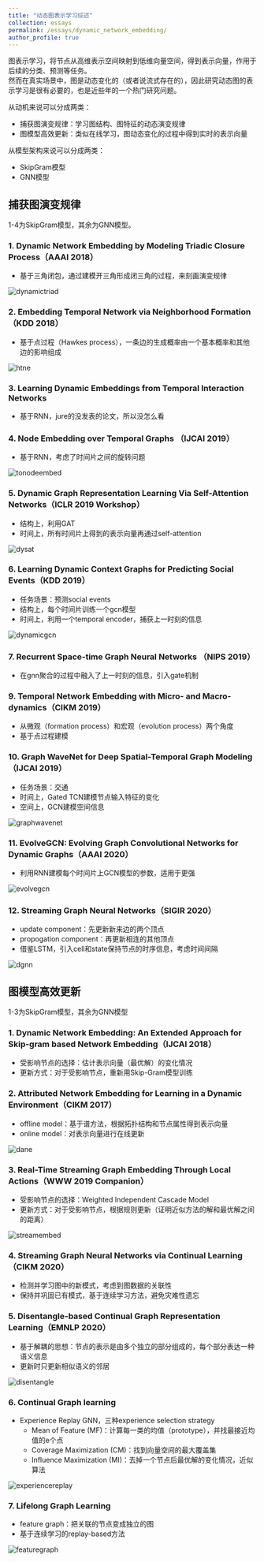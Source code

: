 ```yaml
---
title: "动态图表示学习综述"
collection: essays
permalink: /essays/dynamic_network_embedding/
author_profile: true
---
```


图表示学习，将节点从高维表示空间映射到低维向量空间，得到表示向量，作用于后续的分类、预测等任务。  
然而在真实场景中，图是动态变化的（或者说流式存在的），因此研究动态图的表示学习是很有必要的，也是近些年的一个热门研究问题。

从动机来说可以分成两类：
* 捕获图演变规律：学习图结构、图特征的动态演变规律
* 图模型高效更新：类似在线学习，图动态变化的过程中得到实时的表示向量

从模型架构来说可以分成两类：
* SkipGram模型
* GNN模型


## 捕获图演变规律

1-4为SkipGram模型，其余为GNN模型。

### 1. Dynamic Network Embedding by Modeling Triadic Closure Process（AAAI 2018）
* 基于三角闭包，通过建模开三角形成闭三角的过程，来刻画演变规律

![dynamictriad](../images/dynamic_network_embedding_img/dynamictriad.png)

### 2. Embedding Temporal Network via Neighborhood Formation（KDD 2018）
* 基于点过程（Hawkes process），一条边的生成概率由一个基本概率和其他边的影响组成

![htne](../images/dynamic_network_embedding_img/htne.png)

### 3. Learning Dynamic Embeddings from Temporal Interaction Networks
* 基于RNN，jure的没发表的论文，所以没怎么看

### 4. Node Embedding over Temporal Graphs （IJCAI 2019）
* 基于RNN，考虑了时间片之间的旋转问题

![tonodeembed](../images/dynamic_network_embedding_img/tonodeembed.png)

### 5. Dynamic Graph Representation Learning Via Self-Attention Networks（ICLR 2019 Workshop）
* 结构上，利用GAT
* 时间上，所有时间片上得到的表示向量再通过self-attention

![dysat](../images/dynamic_network_embedding_img/dysat.png)

### 6. Learning Dynamic Context Graphs for Predicting Social Events（KDD 2019）
* 任务场景：预测social events
* 结构上，每个时间片训练一个gcn模型
* 时间上，利用一个temporal encoder，捕获上一时刻的信息

![dynamicgcn](../images/dynamic_network_embedding_img/dynamicgcn.png)

### 7. Recurrent Space-time Graph Neural Networks （NIPS 2019）
* 在gnn聚合的过程中融入了上一时刻的信息，引入gate机制

### 9. Temporal Network Embedding with Micro- and Macro-dynamics（CIKM 2019）
* 从微观（formation process）和宏观（evolution process）两个角度
* 基于点过程建模

### 10. Graph WaveNet for Deep Spatial-Temporal Graph Modeling（IJCAI 2019）
* 任务场景：交通
* 时间上，Gated TCN建模节点输入特征的变化
* 空间上，GCN建模空间信息

![graphwavenet](../images/dynamic_network_embedding_img/graphwavenet.png)

### 11. EvolveGCN: Evolving Graph Convolutional Networks for Dynamic Graphs（AAAI 2020）
* 利用RNN建模每个时间片上GCN模型的参数，适用于更强

![evolvegcn](../images/dynamic_network_embedding_img/evolvegcn.png)

### 12. Streaming Graph Neural Networks（SIGIR 2020）
* update component：先更新新来边的两个顶点
* propogation component：再更新相连的其他顶点
* 借鉴LSTM，引入cell和state保持节点的时序信息，考虑时间间隔

![dgnn](../images/dynamic_network_embedding_img/dgnn.png)


## 图模型高效更新

1-3为SkipGram模型，其余为GNN模型

### 1. Dynamic Network Embedding: An Extended Approach for Skip-gram based Network Embedding（IJCAI 2018）
* 受影响节点的选择：估计表示向量（最优解）的变化情况
* 更新方式：对于受影响节点，重新用Skip-Gram模型训练

### 2. Attributed Network Embedding for Learning in a Dynamic Environment（CIKM 2017）
* offline model：基于谱方法，根据拓扑结构和节点属性得到表示向量
* online model：对表示向量进行在线更新

![dane](../images/dynamic_network_embedding_img/dane.png)

### 3. Real-Time Streaming Graph Embedding Through Local Actions（WWW 2019 Companion）
* 受影响节点的选择：Weighted Independent Cascade Model 
* 更新方式：对于受影响节点，根据规则更新（证明近似方法的解和最优解之间的距离）

![streamembed](../images/dynamic_network_embedding_img/streamembed.png)

### 4. Streaming Graph Neural Networks via Continual Learning（CIKM 2020）
* 检测并学习图中的新模式，考虑到图数据的关联性
* 保持并巩固已有模式，基于连续学习方法，避免灾难性遗忘

### 5. Disentangle-based Continual Graph Representation Learning（EMNLP 2020）
* 基于解耦的思想：节点的表示是由多个独立的部分组成的，每个部分表达一种语义信息
* 更新时只更新相似语义的邻居

![disentangle](../images/dynamic_network_embedding_img/disentangle.png)

### 6. Continual Graph learning
* Experience Replay GNN，三种experience selection strategy
    * Mean of Feature (MF)：计算每一类的均值（prototype），并找最接近均值的e个点
    * Coverage Maximization (CM)：找到向量空间的最大覆盖集
    * Influence Maximization (MI)：去掉一个节点后最优解的变化情况，近似算法

![experiencereplay](../images/dynamic_network_embedding_img/experiencereplay.png)

### 7. Lifelong Graph Learning
* feature graph：把关联的节点变成独立的图
* 基于连续学习的replay-based方法

![featuregraph](../images/dynamic_network_embedding_img/featuregraph.png)